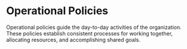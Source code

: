 # Operational Policies

Operational policies guide the day-to-day activities of the organization. These policies establish consistent processes for working together, allocating resources, and accomplishing shared goals.
